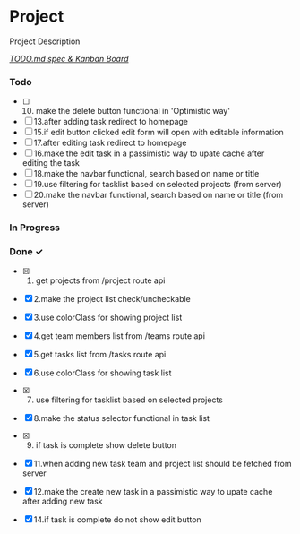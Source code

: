 # Project

Project Description

<em>[TODO.md spec & Kanban Board](https://bit.ly/3fCwKfM)</em>

### Todo

- [ ] 10. make the delete button functional in 'Optimistic way'  
- [ ] 13.after adding task redirect to homepage  
- [ ] 15.if edit button clicked edit form will open with editable information  
- [ ] 17.after editing task redirect to homepage  
- [ ] 16.make the edit task in a passimistic way to upate cache after editing the task  
- [ ] 18.make the navbar functional, search based on name or title  
- [ ] 19.use filtering for tasklist based on selected projects (from server)  
- [ ] 20.make the navbar functional, search based on name or title (from server)  

### In Progress


### Done ✓

- [x] 1. get projects from /project  route api  
- [x] 2.make the project list check/uncheckable  
- [x] 3.use colorClass for showing project list  
- [x] 4.get team members list from /teams route api  
- [x] 5.get tasks list from /tasks  route api  
- [x] 6.use colorClass for showing task list  
- [x] 7. use filtering for tasklist based on selected projects  
- [x] 8.make the status selector functional in task list  
- [x] 9. if task is complete show delete button  
- [x] 11.when adding new task team and project list should be fetched from server  
- [x] 12.make the create new task in a passimistic way to upate cache after adding new task  
- [x] 14.if task is complete do not show edit button  

